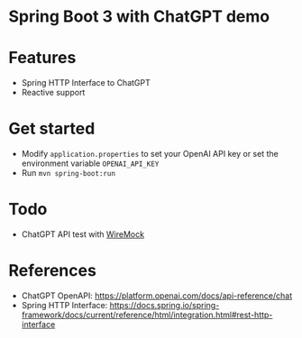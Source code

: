 Spring Boot 3 with ChatGPT demo
===============================

# Features

* Spring HTTP Interface to ChatGPT
* Reactive support

# Get started

* Modify `application.properties` to set your OpenAI API key or set the environment variable `OPENAI_API_KEY`
* Run `mvn spring-boot:run`

# Todo

* ChatGPT API test with [WireMock](https://wiremock.org/)

# References

* ChatGPT OpenAPI: https://platform.openai.com/docs/api-reference/chat
* Spring HTTP
  Interface: https://docs.spring.io/spring-framework/docs/current/reference/html/integration.html#rest-http-interface